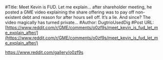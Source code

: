 #Title: Meet Kevin is FUD. Let me explain… after shareholder meeting, he posted a GME video explaining the share offering was to pay off non-existent debt and reason for after hours sell off. It’s a lie. And since? The video magically has turned private…
#Author: DugtrioUsedDig
#Post URL: [https://www.reddit.com/r/GME/comments/o0zf9s/meet_kevin_is_fud_let_me_explain_after/](https://www.reddit.com/r/GME/comments/o0zf9s/meet_kevin_is_fud_let_me_explain_after/)


https://www.reddit.com/gallery/o0zf9s